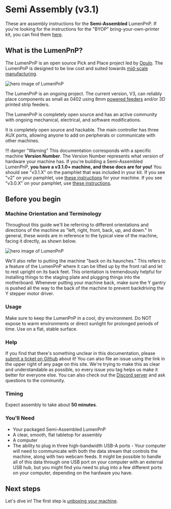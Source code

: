 # Semi Assembly (v3.1)

These are assembly instructions for the **Semi-Assembled** LumenPnP. If you're looking for the instructions for the "BYOP" bring-your-own-printer kit, you can find them [here](../byop/index.md).

## What is the LumenPnP?

The LumenPnP is an open source Pick and Place project led by [Opulo](https://www.opulo.io/). The LumenPnP is designed to be low cost and suited towards [mid-scale manufacturing](http://stephenhawes.com/level-2-manufacturing/).

![hero image of LumenPnP](3_1.png)

The LumenPnP is an ongoing project. The current version, V3, can reliably place components as small as 0402 using 8mm [powered feeders](https://opulo.io/products/8mm-feeder) and/or 3D printed strip feeders.  

The LumenPnP is completely open source and has an active community with ongoing mechanical, electrical, and software modifications.

It is completely open source and hackable. The main controller has three AUX ports, allowing anyone to add on peripherals or communicate with other machines.

!!! danger "Warning"
    This documentation corresponds with a specific machine **Version Number**. The Version Number represents what version of hardware your machine has. If you're building a Semi-Assembled LumenPnP, **you have a v3.1.0+ machine, and these docs are for you!** You should see "v3.1.X" on the pamphlet that was included in your kit. If you see "v2" on your pamphlet, use [these instructions](../byop/index.md) for your machine. If you see "v3.0.X" on your pamphlet, use [these instructions](../semi-assembly/index.md).

## Before you begin

### Machine Orientation and Terminology

Throughout this guide we'll be referring to different orientations and directions of the machine as "left, right, front, back, up, and down." In general, these words are in reference to the typical view of the machine, facing it directly, as shown below.

![hero image of LumenPnP](3_1.png)

We'll also refer to putting the machine "back on its haunches." This refers to a feature of the LumenPnP where it can be lifted up by the front rail and let to rest upright on its back feet. This orientation is tremendously helpful for installing things to the staging plate and plugging things into the motherboard. Whenever putting your machine back, make sure the Y gantry is pushed all the way to the back of the machine to prevent backdriving the Y stepper motor driver.

### Usage

Make sure to keep the LumenPnP in a cool, dry environment. Do NOT expose to warm environments or direct sunlight for prolonged periods of time.  Use on a flat, stable surface.

### Help

If you find that there's something unclear in this documentation, please [submit a ticket on Github](https://github.com/opulo-inc/docs) about it! You can also file an issue using the link in the upper right of any page on this site. We're trying to make this as clear and understandable as possible, so every issue you tag helps us make it better for everyone else. You can also check out the [Discord server](https://discordapp.com/invite/TCwy6De) and ask questions to the community.

### Timing

Expect assembly to take about **50 minutes**.

### You'll Need

* Your packaged Semi-Assembled LumenPnP
* A clear, smooth, flat tabletop for assembly
* A computer
* The ability to plug in three high-bandwidth USB-A ports - Your computer will need to communicate with both the data stream that controls the machine, along with two webcam feeds. It might be possible to handle all of this data through one USB port on your computer with an external USB hub, but you might find you need to plug into a few different ports on your computer, depending on the hardware you have.

## Next steps

Let's dive in! The first step is [unboxing your machine](unboxing-3-1/index.md).
